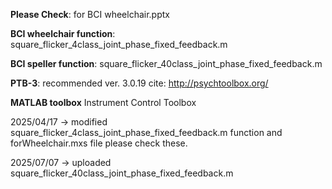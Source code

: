 **Please Check**: for BCI wheelchair.pptx

**BCI wheelchair function**: 
square_flicker_4class_joint_phase_fixed_feedback.m 

**BCI speller function**: 
square_flicker_40class_joint_phase_fixed_feedback.m

**PTB-3**:
recommended ver. 3.0.19
cite: http://psychtoolbox.org/

**MATLAB toolbox**
Instrument Control Toolbox

2025/04/17
-> modified square_flicker_4class_joint_phase_fixed_feedback.m function and forWheelchair.mxs file please check these.

2025/07/07
-> uploaded square_flicker_40class_joint_phase_fixed_feedback.m
